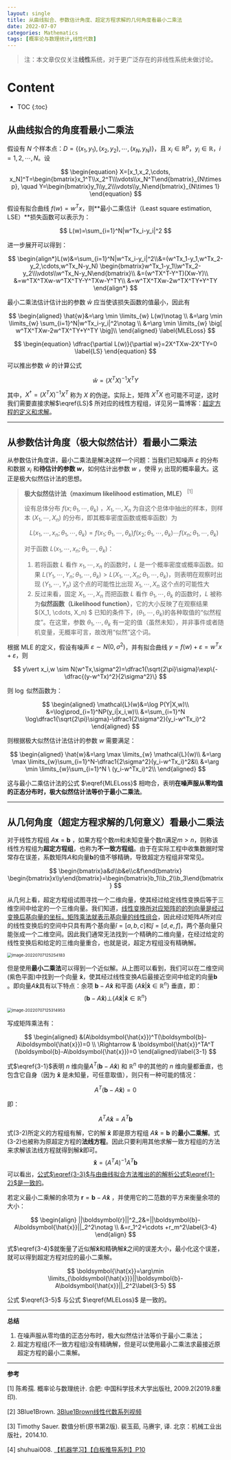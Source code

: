 ```yaml
---
layout: single
title: 从曲线拟合、参数估计角度、超定方程求解的几何角度看最小二乘法
date: 2022-07-07
categories: Mathematics
tags: [概率论与数理统计,线性代数]
---
```




> 注：本文章仅仅关注**线性**系统，对于更广泛存在的非线性系统未做讨论。




<h1>Content</h1>

* TOC
{:toc}


## 从曲线拟合的角度看最小二乘法 

假设有 $N$ 个样本点：$D=\{(x_1,y_1), (x_2, y_2), \cdots, (x_N, y_N)\}$，且 $x_i\in\mathbb{R}^p$，$y_i\in\mathbb{R}$，$i=1,2,\cdots, N$。设

$$
\begin{equation}
X=[x_1,x_2,\cdots, x_N]^T=\begin{bmatrix}x_1^T\\x_2^T\\\vdots\\x_N^T\end{bmatrix}_{N\times p}, \quad Y=\begin{bmatrix}y_1\\y_2\\\vdots\\y_N\end{bmatrix}_{N\times 1}
\end{equation}
$$

假设有拟合曲线 $f(w)=w^Tx$，则**最小二乘估计（Least square estimation, LSE）**损失函数可以表示为：



$$
L(w)=\sum_{i=1}^N|w^Tx_i-y_i|^2
$$

进一步展开可以得到：

$$
\begin{align*}L(w)&=\sum_{i=1}^N|w^Tx_i-y_i|^2\\&=(w^Tx_1-y_1,w^Tx_2-y_2,\cdots,w^Tx_N-y_N) \begin{bmatrix}w^Tx_1-y_1\\w^Tx_2-y_2\\\vdots\\w^Tx_N-y_N\end{bmatrix}\\
&=(w^TX^T-Y^T)(Xw-Y)\\
&=w^TX^TXw-w^TX^TY-Y^TXw-Y^TY\\
&=w^TX^TXw-2w^TX^TY+Y^TY
\end{align*}
$$

最小二乘法估计估计出的参数 $\hat{w}$ 应当使该损失函数的值最小，因此有

$$
\begin{aligned}
\hat{w}&=\arg \min \limits_{w} L(w)\notag \\
&=\arg \min \limits_{w} \sum_{i=1}^N|w^Tx_i-y_i|^2\notag \\
&=\arg \min \limits_{w} \big[ w^TX^TXw-2w^TX^TY+Y^TY \big]\\ 
\end{aligned} \label{MLELoss}
$$

$$
\begin{equation}
\dfrac{\partial L(w)}{\partial w}=2X^TXw-2X^TY=0 \label{LS}
\end{equation} 
$$


可以推出参数  $\hat{w}$ 的计算公式



$$
\hat{w}=(X^TX)^{-1}X^TY\label{1-2}
$$

其中，$X^{\dagger}=(X^TX)^{-1}X^T$ 称为 $X$ 的伪逆。实际上，矩阵 $X^TX$ 也可能不可逆，这时我们需要直接求解$\eqref{LS}$ 所对应的线性方程组，详见另一篇博客：[超定方程的定义和求解](http://www.whatastarrynight.com/blog/Overdetermined-system/)。

---

## 从参数估计角度（极大似然估计）看最小二乘法

从参数估计角度讲，最小二乘法是解决这样一个问题：当我们已知噪声 $\varepsilon$ 的分布和数据 $x_i$ 和**待估计的参数 $w$**，如何估计出参数 $w$ ，使得 $y_i$ 出现的概率最大。这正是极大似然估计法的思想。

> **极大似然估计法（maximum likelihood estimation, MLE）** $^{[1]}$
>
> 设有总体分布 $f(x;\theta_1, \cdots, \theta_k)$ ，$X_1, \cdots, X_n$ 为自这个总体中抽出的样本，则样本 $(X_1, \cdots, X_n)$ 的分布，即其概率密度函数或概率函数）为
> 
> $$
> L(x_1, \cdots, x_n;\theta_1, \cdots, \theta_k) = f(x_1;\theta_1, \cdots, \theta_k) f(x_2;\theta_1, \cdots, \theta_k) \cdots  f(x_n;\theta_1, \cdots, \theta_k)
> $$
> 
> 对于函数 $L(x_1, \cdots, x_n;\theta_1, \cdots, \theta_k)$：
> 1. 若将函数 $L$ 看作 $x_1, \cdots, x_n$ 的函数时，$L$ 是一个概率密度或概率函数。如果 $L(Y_1, \cdots, Y_n; \theta_1, \cdots, \theta_k) \gt L(X_1, \cdots, X_n;\theta_1, \cdots, \theta_k)$，则表明在观察时出现 $(Y_1, \cdots, Y_n)$ 这个点的可能性比出现 $X_1, \cdots, X_n$ 这个点的可能性大
> 2. 反过来看，固定  $X_1, \cdots, X_n$ 而把函数 $L$ 看作 $\theta_1, \cdots, \theta_k$ 的函数时，$L$ 被称为**似然函数（Likelihood function）**，它的大小反映了在观察结果 $(X_1, \cdots, X_n) $ 已知的条件下，$(\theta_1, \cdots, \theta_k)$的各种取值的“似然程度”。在这里，参数  $\theta_1, \cdots, \theta_k$ 有一定的值（虽然未知），并非事件或者随机变量，无概率可言，故改用“似然”这个词。

根据 MLE 的定义，假设有噪声 $\varepsilon\sim N(0, \sigma^2)$，并有拟合曲线 $y=f(w)+\varepsilon=w^Tx+\varepsilon$，则

$$
y\vert x_i,w \sim N(w^Tx,\sigma^2)=\dfrac1{\sqrt{2\pi}\sigma}\exp\{-\dfrac{(y-w^Tx)^2}{2\sigma^2}\}
$$

则 $\log$ 似然函数为：

$$
\begin{aligned}
\mathcal{L}(w)&=\log P(Y|X,w)\\
&=\log\prod_{i=1}^NP(y_i|x_i,w)\\
&=\sum_{i=1}^N \log\dfrac1{\sqrt{2\pi}\sigma}-\dfrac1{2\sigma^2}(y_i-w^Tx_i)^2
\end{aligned}
$$

则根据极大似然估计法估计的参数 $w$ 需要满足：

$$
\begin{aligned}
\hat{w}&=\arg \max \limits_{w} \mathcal{L}(w)\\
&=\arg \max \limits_{w}\sum_{i=1}^N-\dfrac1{2\sigma^2}(y_i-w^Tx_i)^2&\\
&=\arg \min \limits_{w}\sum_{i=1}^N \ (y_i-w^Tx_i)^2\\
\end{aligned}
$$

这与最小二乘估计法的公式 $\eqref{MLELoss}$ 相吻合，表明**在噪声服从零均值的正态分布时，极大似然估计法等价于最小二乘法**。

---

## 从几何角度（超定方程求解的几何意义）看最小二乘法

对于线性方程组 $A\boldsymbol{x}=\boldsymbol{b}$ ，如果方程个数$m$和未知变量个数$n$满足$m>n$，则称该线性方程组为**超定方程组**，也称为**不一致方程组**。由于在实际工程中收集数据时常常存在误差，系数矩阵$A$和向量$\boldsymbol{b}$的值不够精确，导致超定方程组非常常见。



$$
\begin{bmatrix}a&d\\b&e\\c&f\end{bmatrix}
\begin{bmatrix}x\\y\end{bmatrix}=\begin{bmatrix}b_1\\b_2\\b_3\end{bmatrix}
$$

从几何上看，超定方程组试图寻找一个二维向量，使其经过给定线性变换后等于三维空间中给定的一个三维向量。我们知道，[线性变换所对应矩阵的的列向量是经过变换后基向量的坐标，矩阵乘法就表示基向量的线性组合](https://blog.csdn.net/weixin_44983951/article/details/125231310?spm=1001.2014.3001.5501)，因此经过矩阵$A$所对应的线性变换后的空间中只具有两个基向量$\hat{i}=[a,b,c]$和$\hat{j}=[d,e,f]$，两个基向量只能张成一个二维空间。因此我们通常无法找到一个精确的二维向量，在经过给定的线性变换后和给定的三维向量重合，也就是说，超定方程组没有精确解。

<img src="https://blogimages-1309804558.cos.ap-nanjing.myqcloud.com/img/image-20220707125254183.png" alt="image-20220707125254183" style="zoom:67%;" />

但是使用**最小二乘法**可以得到一个近似解。从上图可以看到，我们可以在二维空间(紫色平面)中找到一个向量 $\boldsymbol{\hat{x}}$，使其经过线性变换$A$后最接近空间中给定的向量$\boldsymbol{b}$ 。即向量$A\boldsymbol{\hat{x}}$具有以下特点：余项 $\boldsymbol{b}-A\boldsymbol{\hat{x}}$ 和平面 $\{A\boldsymbol{\hat{x}} \vert \boldsymbol{\hat{x}}\in \mathbb{R}^{n}\}$ 垂直，即：
$$
(\boldsymbol{b}-A\boldsymbol{\hat{x}})\bot \{A\boldsymbol{\hat{x}}\vert \boldsymbol{\hat{x}}\in \mathbb{R}^{n}\}
$$

<img src="https://blogimages-1309804558.cos.ap-nanjing.myqcloud.com/img/image-20220707125314953.png" alt="image-20220707125314953" style="zoom:67%;" />



写成矩阵乘法有：

$$
\begin{aligned}
&(A\boldsymbol{\hat{x}})^T(\boldsymbol{b}-A\boldsymbol{\hat{x}})=0 \\
\Rightarrow & \boldsymbol{\hat{x}}^TA^T (\boldsymbol{b}-A\boldsymbol{\hat{x}})=0
\end{aligned}\label{3-1}
$$

式$\eqref{3-1}$表明 $n$ 维向量$A^T (\boldsymbol{b}-A\boldsymbol{\hat{x}})$ 和 $\mathbb{R}^{n}$ 中的其他的 $n$ 维向量都垂直，也包含它自身（因为 $\boldsymbol{\hat{x}}$ 是未知量，可任意取值），则只有一种可能的情况：

$$
A^T (\boldsymbol{b}-A\boldsymbol{\hat{x}})=0
$$


即：

$$
A^TA\boldsymbol{\hat{x}}=A^T\boldsymbol{b} \tag{3-2}
$$

式(3-2)所定义的方程组有解，它的解 $\boldsymbol{\hat{x}}$ 即是原方程组 $A\boldsymbol{\hat{x}}=\boldsymbol{b}$ 的**最小二乘解**。式(3-2)也被称为原超定方程的**法线方程**。因此只要利用其他求解一致方程组的方法来求解该法线方程就得到解$\boldsymbol{\hat{x}}$即可。
$$
\boldsymbol{\hat{x}}=(A^TA)^{-1}A^T\boldsymbol{b}\label{3-3}
$$
可以看出，<u>公式$\eqref{3-3}$与由曲线拟合方法推出的的解析公式$\eqref{1-2}$是一致的</u>。

若定义最小二乘解的余项为 $\boldsymbol{r}=\boldsymbol{b}-A\boldsymbol{\hat{x}}$ ，并使用它的二范数的平方来衡量余项的大小：

$$
\begin{align}
||\boldsymbol{r}||^2_2&=||\boldsymbol{b}-A\boldsymbol{\hat{x}}||_2^2\notag \\
&=r_1^2+\cdots +r_m^2\label{3-4}
\end{align}
$$

式$\eqref{3-4}$就衡量了近似解$\boldsymbol{\hat{x}}$和精确解$\boldsymbol{\hat{x}}$之间的误差大小，最小化这个误差，就可以得到超定方程对应的最小二乘解。

$$
\boldsymbol{\hat{x}}=\arg\min \limits_{\boldsymbol{\hat{x}}}||\boldsymbol{b}-A\boldsymbol{\hat{x}}||_2^2\label{3-5}
$$

公式 $\eqref{3-5}$ 与公式 $\eqref{MLELoss}$ 是一致的。

---

**总结**

1. 在噪声服从零均值的正态分布时，极大似然估计法等价于最小二乘法；
2. 超定方程组(不一致方程组)没有精确解，但是可以使用最小二乘法求最接近原超定方程的最小二乘解。


---



**参考**

[1] 陈希孺. 概率论与数理统计. 合肥: 中国科学技术大学出版社, 2009.2(2019.8重印).

[2] 3Blue1Brown. [3Blue1Brown线性代数系列视频](https://www.bilibili.com/video/BV1ys411472E?p=8&vd_source=8aeddead7f39b0189fff9b14fa090a75)

[3] Timothy Sauer. 数值分析(原书第2版). 裴玉茹, 马赓宇, 译. 北京：机械工业出版社，2014.10.

[4] shuhuai008. [【机器学习】【白板推导系列】P10](https://www.bilibili.com/video/BV1aE411o7qd?p=10&vd_source=f209f402a13cd84c99ed077bf0b9afb9)







